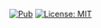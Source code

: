 <p align="center">
<a href="https://pub.dev/packages/formstack"><img src="https://img.shields.io/pub/v/bloc.svg" alt="Pub"></a>
<a href="https://opensource.org/licenses/MIT"><img src="https://img.shields.io/badge/license-MIT-purple.svg" alt="License: MIT"></a>
</p>